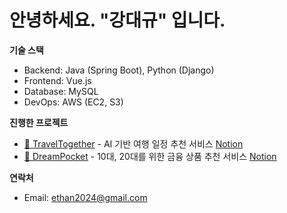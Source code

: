 # 안녕하세요. "강대규" 입니다.

**기술 스택**

- Backend: Java (Spring Boot), Python (Django)
- Frontend: Vue.js
- Database: MySQL
- DevOps: AWS (EC2, S3)


**진행한 프로젝트**

- [🔗 TravelTogether](https://github.com/KangDaeQ/SmartTrip.git) - AI 기반 여행 일정 추천 서비스 [Notion](https://www.notion.so/AI-1a7d41afdaa080ecb4e8cc1d3a0174a5?pvs=4)
- [🔗 DreamPocket](https://github.com/KangDaeQ/DreamPocket.git) - 10대, 20대를 위한 금융 상품 추천 서비스 [Notion](https://www.notion.so/DreamPocket-171d41afdaa08032835becc75648c48a?pvs=4)


**연락처**

- Email: [e](mailto:your-email@example.com)than2024@gmail.com
